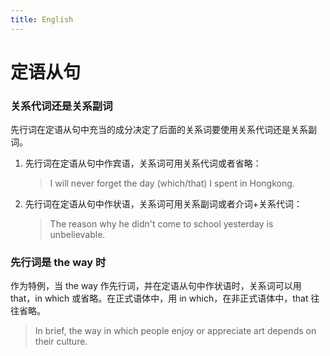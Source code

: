 ```yaml
---
title: English
---
```


定语从句
========

### 关系代词还是关系副词

先行词在定语从句中充当的成分决定了后面的关系词要使用关系代词还是关系副词。

1. 先行词在定语从句中作宾语，关系词可用关系代词或者省略：

	> I will never forget the day (which/that) I spent in Hongkong.

2. 先行词在定语从句中作状语，关系词可用关系副词或者介词+关系代词：

	> The reason why he didn't come to school yesterday is unbelievable.


### 先行词是 the way 时

作为特例，当 the way 作先行词，并在定语从句中作状语时，关系词可以用that，in which 或省略。在正式语体中，用 in which，在非正式语体中，that 往往省略。

> In brief, the way in which people enjoy or appreciate art depends on  
> their culture.
	
